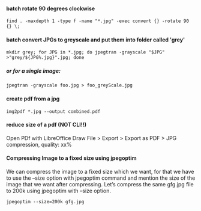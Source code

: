 #### batch rotate 90 degrees clockwise
`find . -maxdepth 1 -type f -name "*.jpg" -exec convert {} -rotate 90 {} \;`

#### batch convert JPGs to greyscale and put them into folder called 'grey'
`mkdir grey; for JPG in *.jpg; do jpegtran -grayscale "$JPG" >"grey/${JPG%.jpg}".jpg; done`

##### or for a single image:
`jpegtran -grayscale foo.jpg > foo_greyScale.jpg`

#### create pdf from a jpg
`img2pdf *.jpg --output combined.pdf`

#### reduce size of a pdf (NOT CLI!!)
Open PDf with LibreOffice Draw
File > Export > Export as PDF > JPG compression, quality: xx%

#### Compressing Image to a fixed size using jpegoptim
We can compress the image to a fixed size which we want, for that we have to use the –size option with jpegoptim command and mention the size of the image that we want after compressing. Let’s compress the same gfg.jpg file to 200k using jpegoptim with –size option.

`jpegoptim --size=200k gfg.jpg`